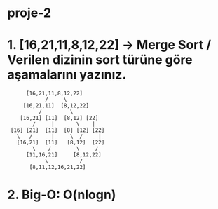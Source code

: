 # proje-2
# 1. [16,21,11,8,12,22] -> Merge Sort / Verilen dizinin sort türüne göre aşamalarını yazınız.
          [16,21,11,8,12,22]
                /     \
         [16,21,11]  [8,12,22]
              /         \
        [16,21] [11]  [8,12] [22]
            /     |       \    |
     [16] [21]  [11]  [8] [12] [22]
       \   /      |     \  /     |
       [16,21]  [11]   [8,12]  [22]
            \    /        \     /
          [11,16,21]     [8,12,22]
                \          /
           [8,11,12,16,21,22]
# 2. Big-O: O(nlogn)
